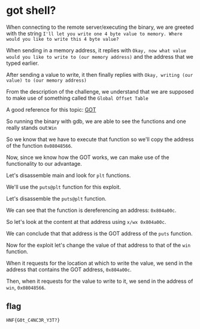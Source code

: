 # got shell?

When connecting to the remote server/executing the binary, we are greeted with the string `I'll let you write one 4 byte value to memory. Where would you like to write this 4 byte value?`

When sending in a memory address, it replies with `Okay, now what value would you like to write to (our memory address)` and the address that we typed earlier.

After sending a value to write, it then finally replies with `Okay, writing (our value) to (our memory address)`

From the description of the challenge, we understand that we are supposed to make use of something called the `Global Offset Table`

A good reference for this topic: [GOT](https://www.youtube.com/watch?v=kUk5pw4w0h4)

So running the binary with gdb, we are able to see the functions and one really stands out:`Win`

So we know that we have to execute that function so we'll copy the address of the function `0x08048566`.

Now, since we know how the GOT works, we can make use of the functionality to our advantage.

Let's disassemble main and look for `plt` functions.

We'll use the `puts@plt` function for this exploit.

Let's disassemble the `puts@plt` function.

We can see that the function is dereferencing an address: `0x804a00c`.

So let's look at the content at that address using `x/wx 0x804a00c`.

We can conclude that that address is the GOT address of the `puts` function.

Now for the exploit let's change the value of that address to that of the `win` function.

When it requests for the location at which to write the value, we send in the address that contains the GOT address, `0x804a00c`.

Then, when it requests for the value to write to it, we send in the address of `win`, `0x08048566`. 

## flag

`HNF{G0t_C4NC3R_Y3T?}`
